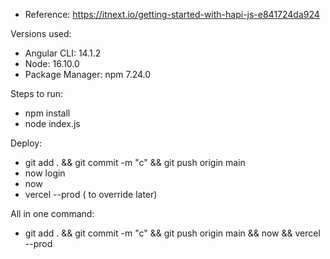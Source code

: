 - Reference: https://itnext.io/getting-started-with-hapi-js-e841724da924

Versions used:

- Angular CLI: 14.1.2
- Node: 16.10.0
- Package Manager: npm 7.24.0

Steps to run:

- npm install
- node index.js

Deploy:

- git add . && git commit -m "c" && git push origin main
- now login
- now
- vercel --prod ( to override later)

All in one command:

- git add . && git commit -m "c" && git push origin main && now && vercel --prod
